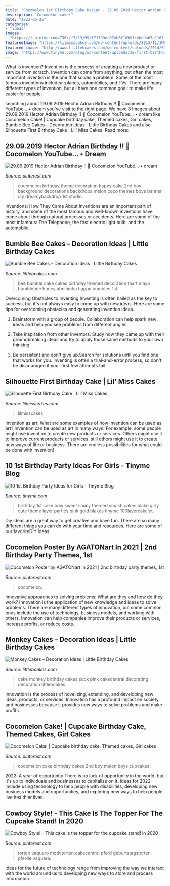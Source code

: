 ```yaml
---
title: "Cocomelon 1st Birthday Cake Design - 29.09.2019 Hector Adrian Birthday !! 🌈 Cocomelon Youtube... • Dream"
description: "Cocomelon cake!"
date: "2023-06-25"
categories:
- "ideas"
images:
- "https://i.pinimg.com/736x/f7/13/99/f71399ec87eb6f10b91cebdda07a1161.jpg"
featuredImage: "https://lilmisscakes.com/wp-content/uploads/2013/11/IMG_7560-crop.jpg"
featured_image: "http://www.littlebcakes.com/wp-content/uploads/2014/01/Bumble-Bee-Cake-764x1024.jpg"
image: "https://www.tinyme.com/blog/wp-content/uploads/10-first-birthday-party-ideas-for-girls/10-First-Birthday-Party-Ideas-for-Girls-1.jpg"
---
```



What is invention?
Invention is the process of creating a new product or service from scratch. Invention can come from anything, but often the most important invention is the one that solves a problem. Some of the most famous inventions includeairplanes, automobiles, and TVs. There are many different types of invention, but all have one common goal: to make life easier for people.

	

		
searching about 29.09.2019 Hector Adrian Birthday !! 🌈 Cocomelon YouTube... • dream you've visit to the right page. We have 8 Images about 29.09.2019 Hector Adrian Birthday !! 🌈 Cocomelon YouTube... • dream like Cocomelon Cake! | Cupcake birthday cake, Themed cakes, Girl cakes, Bumble Bee Cakes – Decoration Ideas | Little Birthday Cakes and also Silhouette First Birthday Cake | Lil&#039; Miss Cakes. Read more:
		
    
## 29.09.2019 Hector Adrian Birthday !! 🌈 Cocomelon YouTube... • Dream

<img loading=lazy src="https://i.pinimg.com/736x/fd/a0/49/fda049ed6e10498ff91dbaa6480aeb47.jpg" onerror="this.onerror=null;this.src='https://tse2.mm.bing.net/th?id=OIP.veokSYFnwX274KvDOB93rQHaHa&amp;pid=15.1';" alt="29.09.2019 Hector Adrian Birthday !! 🌈 Cocomelon YouTube... • dream">

_Source: pinterest.com_

>cocomelon birthday theme decoration happy cake 2nd boy background decorations backdrops melon coco themes boys banner diy dreamybackdrop 1st studio. 

	

Inventions: How They Came About
Inventions are an important part of history, and some of the most famous and well-known inventions have come about through natural processes or accidents. Here are some of the most infamous: The Telephone, the first electric light bulb, and the automobile.

    
## Bumble Bee Cakes – Decoration Ideas | Little Birthday Cakes

<img loading=lazy src="http://www.littlebcakes.com/wp-content/uploads/2014/01/Bumble-Bee-Cake-764x1024.jpg" onerror="this.onerror=null;this.src='https://tse3.mm.bing.net/th?id=OIP.-OW96QyxNzMAYmaofbbSUQHaJ7&amp;pid=15.1';" alt="Bumble Bee Cakes – Decoration Ideas | Little Birthday Cakes">

_Source: littlebcakes.com_

>bee bumble cake cakes birthday themed decoration taart maya bumblebee honey abelhinha happy bumblee 1st. 

	

Overcoming Obstacles to Inventing
Inventing is often hailed as the key to success, but it's not always easy to come up with new ideas. Here are some tips for overcoming obstacles and generating invention ideas.
1. Brainstorm with a group of people. Collaboration can help spark new ideas and help you see problems from different angles.

2. Take inspiration from other inventors. Study how they came up with their groundbreaking ideas and try to apply those same methods to your own thinking.

3. Be persistent and don't give up.Search for solutions until you find one that works for you. Inventing is often a trial-and-error process, so don't be discouraged if your first few attempts fail.

    
## Silhouette First Birthday Cake | Lil&#039; Miss Cakes

<img loading=lazy src="https://lilmisscakes.com/wp-content/uploads/2013/11/IMG_7560-crop.jpg" onerror="this.onerror=null;this.src='https://tse3.mm.bing.net/th?id=OIP.57oR_x64zLeahAX6aQvbGAHaIL&amp;pid=15.1';" alt="Silhouette First Birthday Cake | Lil&#039; Miss Cakes">

_Source: lilmisscakes.com_

>lilmisscakes. 

	

Invention as art: What are some examples of how invention can be used as art?
Invention can be used as art in many ways. For example, some people might use invention to create new products or services. Others might use it to improve current products or services. still others might use it to create new ways of life or business. There are endless possibilities for what could be done with invention!

    
## 10 1st Birthday Party Ideas For Girls - Tinyme Blog

<img loading=lazy src="https://www.tinyme.com/blog/wp-content/uploads/10-first-birthday-party-ideas-for-girls/10-First-Birthday-Party-Ideas-for-Girls-1.jpg" onerror="this.onerror=null;this.src='https://tse4.mm.bing.net/th?id=OIP.hMO3h5LCsxsq32oOpHAVCwHaLG&amp;pid=15.1';" alt="10 1st Birthday Party Ideas for Girls - Tinyme Blog">

_Source: tinyme.com_

>birthday 1st cake bow sweet saucy themed smash cakes blake girly cute theme layer parties pink gold blakes tinyme 100layercakelet. 

	

Diy ideas are a great way to get creative and have fun. There are so many different things you can do with your time and resources. Here are some of our favoriteDIY ideas:

    
## Cocomelon Poster By AGATONart In 2021 | 2nd Birthday Party Themes, 1st

<img loading=lazy src="https://i.pinimg.com/736x/69/b3/86/69b386b70fed561e2b606a18c6e571fd.jpg" onerror="this.onerror=null;this.src='https://tse4.mm.bing.net/th?id=OIP.J6Wp6Cwy-aRqOgKLIysnbAHaJ3&amp;pid=15.1';" alt="Cocomelon Poster by AGATONart in 2021 | 2nd birthday party themes, 1st">

_Source: pinterest.com_

>cocomelon. 

	

Innovative approaches to solving problems: What are they and how do they work?
Innovation is the application of new knowledge and ideas to solve problems. There are many different types of innovation, but some common ones include the use of technology, business models, and working with others. Innovation can help companies improve their products or services, increase profits, or reduce costs.

    
## Monkey Cakes – Decoration Ideas | Little Birthday Cakes

<img loading=lazy src="http://www.littlebcakes.com/wp-content/uploads/2013/08/Monkey-Birthday-Cake-Ideas.jpg" onerror="this.onerror=null;this.src='https://tse4.mm.bing.net/th?id=OIP.XeJykh2ngrUDp7rYuvObBQHaJ4&amp;pid=15.1';" alt="Monkey Cakes – Decoration Ideas | Little Birthday Cakes">

_Source: littlebcakes.com_

>cake monkey birthday cakes sock pink cakecentral decorating decoration littlebcakes. 

	

Innovation is the process of novelizing, extending, and developing new ideas, products, or services. Innovation has a profound impact on society and businesses because it provides new ways to solve problems and make profits.

    
## Cocomelon Cake! | Cupcake Birthday Cake, Themed Cakes, Girl Cakes

<img loading=lazy src="https://i.pinimg.com/736x/f7/13/99/f71399ec87eb6f10b91cebdda07a1161.jpg" onerror="this.onerror=null;this.src='https://tse2.mm.bing.net/th?id=OIP.DgcOtEsBiej7gBKhK0HOpwHaHa&amp;pid=15.1';" alt="Cocomelon Cake! | Cupcake birthday cake, Themed cakes, Girl cakes">

_Source: pinterest.com_

>cocomelon cake birthday cakes 2nd boy melon boys cupcakes. 

	

2022: A year of opportunity
There is no lack of opportunity in the world, but it's up to individuals and businesses to capitalize on it. Ideas for 2022 include using technology to help people with disabilities, developing new business models and opportunities, and exploring new ways to help people live healthier lives.

    
## Cowboy Style! - This Cake Is The Topper For The Cupcake Stand! In 2020

<img loading=lazy src="https://i.pinimg.com/736x/17/f0/55/17f05545455588d72a830356ba02c4a7.jpg" onerror="this.onerror=null;this.src='https://tse3.mm.bing.net/th?id=OIP.9iMelDuzNUht9vMAswZLGAAAAA&amp;pid=15.1';" alt="Cowboy Style! - This cake is the topper for the cupcake stand! in 2020">

_Source: pinterest.com_

>torten vaquero motivtorten cakecentral pferd geburtstagstorten pferde vaquera. 

	

Ideas for the future of technology range from improving the way we interact with the world around us to developing new ways to store and process information.

